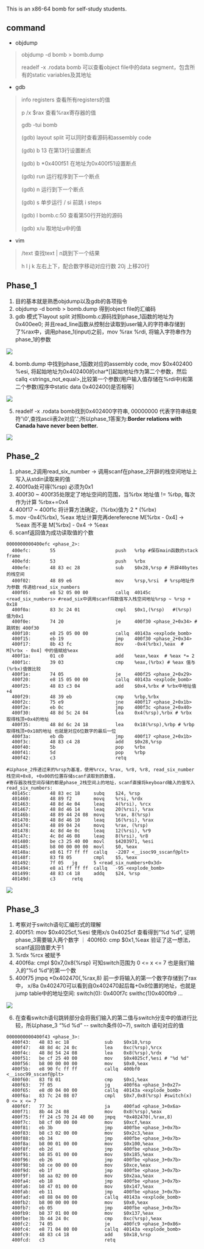 This is an x86-64 bomb for self-study students. 

## command
- objdump
> objdump -d bomb > bomb.dump
> 
> readelf -x .rodata bomb 可以查看object file中的data segment，包含所有的static variables及其地址

- gdb
> info registers 查看所有registers的值
> 
> p /x $rax  查看%rax寄存器的值
> 
> gdb -tui bomb 
> 
> (gdb) layout split  可以同时查看源码和assembly code
> 
> (gdb) b 13 在第13行设置断点
> 
> (gdb) b *0x400f51 在地址为0x400f51设置断点
>
> (gdb) run 运行程序到下一个断点
> 
> (gdb) n 运行到下一个断点
> 
> (gdb) s 单步运行 / si 前跳 i steps
> 
> (gdb) l bomb.c:50 查看第50行开始的源码
>
> (gdb) x/u 取地址u中的值
- vim
> /text 查找text | n跳到下一个结果
> 
> h l j k 左右上下，配合数字移动对应行数 20j 上移20行

## Phase_1
1. 目的基本就是熟悉objdump以及gdb的各项指令
2. objdump -d bomb > bomb.dump 得到object file的汇编码
3. gdb 模式下layout split 对照bomb.c源码找到phase_1函数的地址为0x400ee0; 并且read_line函数从控制台读取到user输入的字符串存储到了%rax中，调用phase_1(input)之前，mov %rax %rdi, 将输入字符串作为phase_1的参数
   
![](phase_1_address.png)

4. bomb.dump 中找到phase_1函数对应的assembly code, mov $0x402400 %esi, 将起始地址为0x402400的char*[]起始地址作为第二个参数，然后callq <strings_not_equal>,比较第一个参数(用户输入值存储在%rdi中)和第二个参数(程序中static data 0x402400)是否相等]
   
![](phase_1_assembly.png)

5. readelf -x .rodata bomb找到0x402400字符串, 00000000 代表字符串结束符'\0',查找ascii表2e对应'.';所以phase_1答案为:<strong>Border relations with Canada have never been better.</strong>

![](phase_1_answer.png)


## Phase_2
1. phase_2调用read_six_number -> 调用scanf在phase_2开辟的栈空间地址上写入从stdin读取来的值
2. 400f0a处可得(%rsp) 必须为0x1
3. 400f30 ~ 400f35处限定了地址空间的范围，当%rbx 地址值 != %rbp, 每次作为计算 %rbx+=0x4
4. 400f17 ~ 400f1c 将计算方法确定，(%rbx)值为 2 * (%rbx)
5. mov -0x4(%rbx), %eax 地址计算完再dereferecne M[%rbx - 0x4] -> %eax 而不是 M[%rbx] - 0x4 -> %eax
6. scanf返回值为成功读取值的个数
```
0000000000400efc <phase_2>:
  400efc:       55                      push   %rbp #保存main函数的stack frame
  400efd:       53                      push   %rbx 
  400efe:       48 83 ec 28             sub    $0x28,%rsp # 开辟40bytes的栈空间
  400f02:       48 89 e6                mov    %rsp,%rsi  # %rsp地址作为参数 传递给read_six_numbers
  400f05:       e8 52 05 00 00          callq  40145c <read_six_numbers> #read_six中调用scanf将数值写入栈空间地址%rsp ~ %rsp + 0x18
  400f0a:       83 3c 24 01             cmpl   $0x1,(%rsp)   #(%rsp) 值为0x1
  400f0e:       74 20                   je     400f30 <phase_2+0x34> #跳转到 400f30
  400f10:       e8 25 05 00 00          callq  40143a <explode_bomb>
  400f15:       eb 19                   jmp    400f30 <phase_2+0x34>
  400f17:       8b 43 fc                mov    -0x4(%rbx),%eax  # M[%rbx - 0x4] 中的值赋给%eax
  400f1a:       01 c0                   add    %eax,%eax  # %eax *= 2
  400f1c:       39 03                   cmp    %eax,(%rbx) # %eax 值与 (%rbx)值做比较
  400f1e:       74 05                   je     400f25 <phase_2+0x29>
  400f20:       e8 15 05 00 00          callq  40143a <explode_bomb>
  400f25:       48 83 c3 04             add    $0x4,%rbx # %rbx中地址值+4
  400f29:       48 39 eb                cmp    %rbp,%rbx
  400f2c:       75 e9                   jne    400f17 <phase_2+0x1b>
  400f2e:       eb 0c                   jmp    400f3c <phase_2+0x40>
  400f30:       48 8d 5c 24 04          lea    0x4(%rsp),%rbx # %rbx 取得栈顶+0x4的地址
  400f35:       48 8d 6c 24 18          lea    0x18(%rsp),%rbp # %rbp 取得栈顶+0x18的地址 也就是对应6位数字的最后一位
  400f3a:       eb db                   jmp    400f17 <phase_2+0x1b>
  400f3c:       48 83 c4 28             add    $0x28,%rsp
  400f40:       5b                      pop    %rbx
  400f41:       5d                      pop    %rbp
  400f42:       c3                      retq
```
```
#以phase_2传递过来的%rsp为基准，使用%rcx, %rax, %r8, %r8, read_six_number栈空间+0x8, +0x00的位置存储scanf读取到的数值，
#寄存器及栈空间存储的都是phase_2栈空间上的地址，scanf直接将keyboard输入的值写入
read_six_numbers: 
  40145c:       48 83 ec 18     subq    $24, %rsp
  401460:       48 89 f2        movq    %rsi, %rdx
  401463:       48 8d 4e 04     leaq    4(%rsi), %rcx
  401467:       48 8d 46 14     leaq    20(%rsi), %rax
  40146b:       48 89 44 24 08  movq    %rax, 8(%rsp)
  401470:       48 8d 46 10     leaq    16(%rsi), %rax
  401474:       48 89 04 24     movq    %rax, (%rsp)
  401478:       4c 8d 4e 0c     leaq    12(%rsi), %r9
  40147c:       4c 8d 46 08     leaq    8(%rsi), %r8
  401480:       be c3 25 40 00  movl    $4203971, %esi
  401485:       b8 00 00 00 00  movl    $0, %eax
  40148a:       e8 61 f7 ff ff  callq   -2207 <__isoc99_sscanf@plt>
  40148f:       83 f8 05        cmpl    $5, %eax
  401492:       7f 05   jg      5 <read_six_numbers+0x3d>
  401494:       e8 a1 ff ff ff  callq   -95 <explode_bomb>
  401499:       48 83 c4 18     addq    $24, %rsp
  40149d:       c3      retq
```

![](stack-space.png)

## Phase_3
1. 考察对于switch语句汇编形式的理解
2. 400f51: 	mov   $0x4025cf,%esi  使用x/s 0x4025cf 查看得到“%d %d”, 证明phase_3需要输入两个数字 ｜ 400f60: cmp $0x1,%eax 验证了这一想法，scanf返回值要大于1
3. %rdx %rcx 被赋予
4. 400f6a: cmpl   $0x7,0x8(%rsp) 可知switch范围为 0 <= x <= 7 也是我们输入的“%d %d”的第一个数
5. 400f75 jmpq   *0x402470(,%rax,8)  前一步将输入的第一个数字存储到了rax中， x/8a 0x402470可以看到自0x402470起后每+0x8位置的地址，也就是jump table中的地址空间: switch(0): 0x400f7c swithc(1)0x400fb9 ...
   
![](jump-table.png)

6. 在查看switch语句跳转部分会将我们输入的第二值与switch分支中的值进行比较，所以phase_3 “%d %d” -- switch条件(0~7), switch 语句对应的值

```
0000000000400f43 <phase_3>:
  400f43:	48 83 ec 18          	sub    $0x18,%rsp
  400f47:	48 8d 4c 24 0c       	lea    0xc(%rsp),%rcx
  400f4c:	48 8d 54 24 08       	lea    0x8(%rsp),%rdx
  400f51:	be cf 25 40 00       	mov    $0x4025cf,%esi # "%d %d"
  400f56:	b8 00 00 00 00       	mov    $0x0,%eax
  400f5b:	e8 90 fc ff ff       	callq  400bf0 <__isoc99_sscanf@plt>
  400f60:	83 f8 01             	cmp    $0x1,%eax
  400f63:	7f 05                	jg     400f6a <phase_3+0x27>
  400f65:	e8 d0 04 00 00       	callq  40143a <explode_bomb>
  400f6a:	83 7c 24 08 07       	cmpl   $0x7,0x8(%rsp) #switch(x)  0 <= x <= 7
  400f6f:	77 3c                	ja     400fad <phase_3+0x6a>
  400f71:	8b 44 24 08          	mov    0x8(%rsp),%eax
  400f75:	ff 24 c5 70 24 40 00 	jmpq   *0x402470(,%rax,8)
  400f7c:	b8 cf 00 00 00       	mov    $0xcf,%eax
  400f81:	eb 3b                	jmp    400fbe <phase_3+0x7b>
  400f83:	b8 c3 02 00 00       	mov    $0x2c3,%eax
  400f88:	eb 34                	jmp    400fbe <phase_3+0x7b>
  400f8a:	b8 00 01 00 00       	mov    $0x100,%eax
  400f8f:	eb 2d                	jmp    400fbe <phase_3+0x7b>
  400f91:	b8 85 01 00 00       	mov    $0x185,%eax
  400f96:	eb 26                	jmp    400fbe <phase_3+0x7b>
  400f98:	b8 ce 00 00 00       	mov    $0xce,%eax
  400f9d:	eb 1f                	jmp    400fbe <phase_3+0x7b>
  400f9f:	b8 aa 02 00 00       	mov    $0x2aa,%eax
  400fa4:	eb 18                	jmp    400fbe <phase_3+0x7b>
  400fa6:	b8 47 01 00 00       	mov    $0x147,%eax
  400fab:	eb 11                	jmp    400fbe <phase_3+0x7b>
  400fad:	e8 88 04 00 00       	callq  40143a <explode_bomb>
  400fb2:	b8 00 00 00 00       	mov    $0x0,%eax
  400fb7:	eb 05                	jmp    400fbe <phase_3+0x7b>
  400fb9:	b8 37 01 00 00       	mov    $0x137,%eax
  400fbe:	3b 44 24 0c          	cmp    0xc(%rsp),%eax
  400fc2:	74 05                	je     400fc9 <phase_3+0x86>
  400fc4:	e8 71 04 00 00       	callq  40143a <explode_bomb>
  400fc9:	48 83 c4 18          	add    $0x18,%rsp
  400fcd:	c3                   	retq   
```